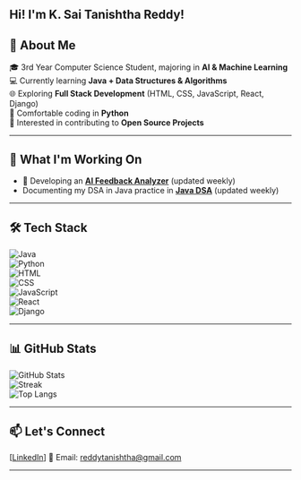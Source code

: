 ## Hi! I'm K. Sai Tanishtha Reddy!

## 🌱 About Me  
🎓 3rd Year Computer Science Student, majoring in **AI & Machine Learning**  
💻 Currently learning **Java + Data Structures & Algorithms**  
🌐 Exploring **Full Stack Development** (HTML, CSS, JavaScript, React, Django)  
🐍 Comfortable coding in **Python**  
🤝 Interested in contributing to **Open Source Projects**  

---

## 🚀 What I'm Working On  
- 🤖 Developing an **[AI Feedback Analyzer](https://github.com/Tanishtha-Reddy/AI-Feedback-Analyzer)** (updated weekly)
-  Documenting my DSA in Java practice in **[Java DSA](https://github.com/Tanishtha-Reddy/JavaDSA)** (updated weekly)  


---

## 🛠️ Tech Stack  
![Java](https://img.shields.io/badge/Java-ED8B00?style=for-the-badge&logo=openjdk&logoColor=white)  
![Python](https://img.shields.io/badge/Python-3776AB?style=for-the-badge&logo=python&logoColor=white)  
![HTML](https://img.shields.io/badge/HTML5-E34F26?style=for-the-badge&logo=html5&logoColor=white)  
![CSS](https://img.shields.io/badge/CSS3-1572B6?style=for-the-badge&logo=css3&logoColor=white)  
![JavaScript](https://img.shields.io/badge/JavaScript-323330?style=for-the-badge&logo=javascript&logoColor=F7DF1E)  
![React](https://img.shields.io/badge/React-20232A?style=for-the-badge&logo=react&logoColor=61DAFB)  
![Django](https://img.shields.io/badge/Django-092E20?style=for-the-badge&logo=django&logoColor=white)  

---

## 📊 GitHub Stats  
![GitHub Stats](https://github-readme-stats.vercel.app/api?username=Tanishtha-Reddy)  
![Streak](https://streak-stats.demolab.com?user=Tanishtha-Reddy&theme=radical&hide_border=true)  
![Top Langs](https://github-readme-stats.vercel.app/api/top-langs/?username=Tanishtha-Reddy&layout=compact&theme=radical)  

---

## 📫 Let's Connect  
[[LinkedIn](https://www.linkedin.com/in/tanishtha-reddy/)]
📧 Email: reddytanishtha@gmail.com  

---

